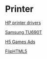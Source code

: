 # Printer

[HP printer drivers](https://www.bnsbareact.org/blog/hp-printer-drivers-software-setup-guide)

[Samsung TU690T](https://www.bnsbareact.org/blog/samsung-tu690t-65-inch-crystal-uhd-4k-smart-tv)

[H5 Games Ads](https://www.bnsbareact.org/blog/h5-games-ads-boost-revenue-with-seamless-ad-integration)

[FlipHTML5](https://www.bnsbareact.org/blog/create-interactive-flipbooks-with-fliphtml5-easy-powerful)
